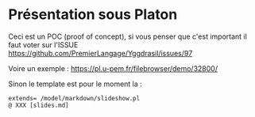 
# Présentation sous Platon 

Ceci est un POC (proof of concept), si vous penser que c'est important il faut voter sur l'ISSUE https://github.com/PremierLangage/Yggdrasil/issues/97

Voire un exemple :
https://pl.u-pem.fr/filebrowser/demo/32800/

Sinon le template est pour le moment la :
```
extends= /model/markdown/slideshow.pl
@ XXX [slides.md]

```
